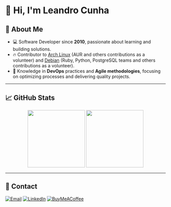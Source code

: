 # 👋 Hi, I'm Leandro Cunha

## 🚀 About Me

- 💻 Software Developer since **2010**, passionate about learning and building solutions.
- 🔥 Contributor to [Arch Linux](https://github.com/archlinux) (AUR and others contributions as a volunteer) and [Debian](https://github.com/debian) (Ruby, Python, PostgreSQL teams and others contributions as a volunteer).
- 🚀 Knowledge in **DevOps** practices and **Agile methodologies**, focusing on optimizing processes and delivering quality projects.

---

## 📈 GitHub Stats

<div align="center">
  <img height="180em" src="https://github-readme-stats.vercel.app/api?username=leandrocunha526&show_icons=true&theme=dracula&include_all_commits=true&count_private=true"/>
  <img height="180em" src="https://github-readme-stats.vercel.app/api/top-langs/?username=leandrocunha526&layout=compact&langs_count=10&theme=dracula"/>
</div>

---

## 🔗 Contact

[![Email](https://img.shields.io/badge/Email-D14836?style=for-the-badge&logo=gmail&logoColor=white)](mailto:leandrocunhaemail@gmail.com)
[![LinkedIn](https://img.shields.io/badge/LinkedIn-0077B5?style=for-the-badge&logo=linkedin&logoColor=white)](https://www.linkedin.com/in/leandrocunha123)
[![BuyMeACoffee](https://img.shields.io/badge/Buy%20Me%20a%20Coffee-FFDD00?style=for-the-badge&logo=buy-me-a-coffee&logoColor=black)](https://www.buymeacoffee.com/leandrocunha)
